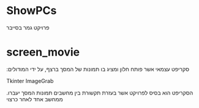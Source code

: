 # ShowPCs
פרויקט גמר בסייבר

# screen_movie
:סקריפט עצמאי אשר פותח חלון ומציג בו תמונות של המסך ברצף, על ידי המודולים

Tkinter
ImageGrab

.הסקריפט הוא בסיס לפרויקט אשר בעזרת תקשורת בין מחשבים תמונות המסך יעברו ממחשב אחד לאחר כרצוי
